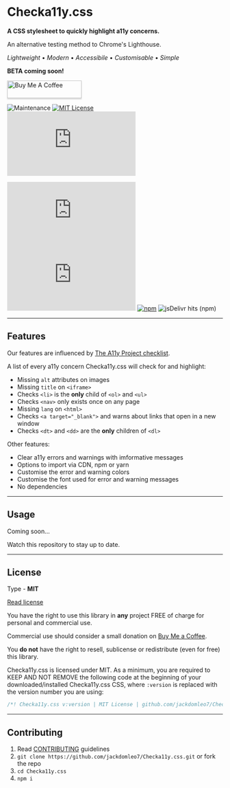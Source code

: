 # Checka11y.css

**A CSS stylesheet to quickly highlight a11y concerns.**

An alternative testing method to Chrome's Lighthouse.

_Lightweight_ &bull; _Modern_ &bull; _Accessibile_ &bull; _Customisable_ &bull; _Simple_

**BETA coming soon!**

<a href="https://www.buymeacoffee.com/jackdomleo7" target="_blank" title="Buy Me A Coffee"><img src="https://www.buymeacoffee.com/assets/img/custom_images/orange_img.png" alt="Buy Me A Coffee" style="height: 41px !important;width: 174px !important;box-shadow: 0px 3px 2px 0px rgba(190, 190, 190, 0.5) !important;-webkit-box-shadow: 0px 3px 2px 0px rgba(190, 190, 190, 0.5) !important;"></a>

![Maintenance](https://img.shields.io/maintenance/yes/2020) [![MIT License](https://img.shields.io/badge/License-MIT-important)](https://github.com/jackdomleo7/Checka11y.css/blob/master/LICENSE) [![Brotli size](https://badgen.net/badgesize/brotli/jackdomleo7/Checka11y.css/master/checka11y.css)](https://github.com/jackdomleo7/Checka11y.css/blob/master/checka11y.css)

[![GitHub stars](https://img.shields.io/github/stars/jackdomleo7/Checka11y.css?style=social)](https://github.com/jackdomleo7/Checka11y.css/stargazers) [![GitHub release (latest by date)](https://img.shields.io/github/v/release/jackdomleo7/Checka11y.css?style=social)](https://github.com/jackdomleo7/Checka11y.css/releases) [![npm](https://img.shields.io/npm/dt/checka11y-css?logo=npm&style=social)](https://www.npmjs.com/package/checka11y-css) ![jsDelivr hits (npm)](https://img.shields.io/jsdelivr/npm/hm/checka11y-css?label=JsDelivr&logo=jsdelivr&style=social)

---

## Features

Our features are influenced by [The A11y Project checklist](https://www.a11yproject.com/checklist).

A list of every a11y concern Checka11y.css will check for and highlight:

- Missing `alt` attributes on images
- Missing `title` on `<iframe>`
- Checks `<li>` is the **only** child of `<ol>` and `<ul>`
- Checks `<nav>` only exists once on any page
- Missing `lang` on `<html>`
- Checks `<a target="_blank">` and warns about links that open in a new window
- Checks `<dt>` and `<dd>` are the **only** children of `<dl>`

Other features:

- Clear a11y errors and warnings with imformative messages
- Options to import via CDN, npm or yarn
- Customise the error and warning colors
- Customise the font used for error and warning messages
- No dependencies

---

## Usage

Coming soon...

Watch this repository to stay up to date.

---

## License

Type - **MIT**

[Read license](https://github.com/jackdomleo7/Checka11y.css/blob/master/LICENSE)

You have the right to use this library in **any** project FREE of charge for personal and commercial use.

Commercial use should consider a small donation on [Buy Me a Coffee](https://www.buymeacoffee.com/jackdomleo7).

You **do not** have the right to resell, sublicense or redistribute (even for free) this library.

Checka11y.css is licensed under MIT. As a minimum, you are required to KEEP AND NOT REMOVE the following code at the beginning of your downloaded/installed Checka11y.css CSS, where `:version` is replaced with the version number you are using:

```css
/*! Checka11y.css v:version | MIT License | github.com/jackdomleo7/Checka11y.css */
```

---

## Contributing

1. Read [CONTRIBUTING](./CONTRIBUTING.md) guidelines
2. `git clone https://github.com/jackdomleo7/Checka11y.css.git` or fork the repo
3. `cd Checka11y.css`
4. `npm i`
